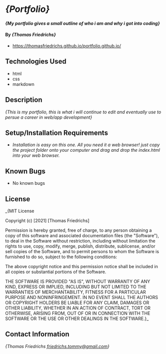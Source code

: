 # _{Portfolio}_

#### _{My portfolio gives a small outline of who i am and why i got into coding}_

#### By _**{Thomas Friedrichs}**_

* https://thomasfriedrichs.github.io/portfolio.github.io/

## Technologies Used

* html
* css
* markdown

## Description
_{This is my portfolio, this is what i will continue to edit and eventually use to persue a career in web/app development}_

## Setup/Installation Requirements

* _Installation is easy on this one. All you need it a web browser! just copy the project folder onto your computer and drag and drop the index.html into your web browser._ 


## Known Bugs

* No known bugs 

## License

_{MIT License

Copyright (c) [2021] [Thomas Friedrichs]

Permission is hereby granted, free of charge, to any person obtaining a copy
of this software and associated documentation files (the "Software"), to deal
in the Software without restriction, including without limitation the rights
to use, copy, modify, merge, publish, distribute, sublicense, and/or sell
copies of the Software, and to permit persons to whom the Software is
furnished to do so, subject to the following conditions:

The above copyright notice and this permission notice shall be included in all
copies or substantial portions of the Software.

THE SOFTWARE IS PROVIDED "AS IS", WITHOUT WARRANTY OF ANY KIND, EXPRESS OR
IMPLIED, INCLUDING BUT NOT LIMITED TO THE WARRANTIES OF MERCHANTABILITY,
FITNESS FOR A PARTICULAR PURPOSE AND NONINFRINGEMENT. IN NO EVENT SHALL THE
AUTHORS OR COPYRIGHT HOLDERS BE LIABLE FOR ANY CLAIM, DAMAGES OR OTHER
LIABILITY, WHETHER IN AN ACTION OF CONTRACT, TORT OR OTHERWISE, ARISING FROM,
OUT OF OR IN CONNECTION WITH THE SOFTWARE OR THE USE OR OTHER DEALINGS IN THE
SOFTWARE.}_

## Contact Information

_{Thomas Friedrichs friedrichs.tommy@gmail.com}_
